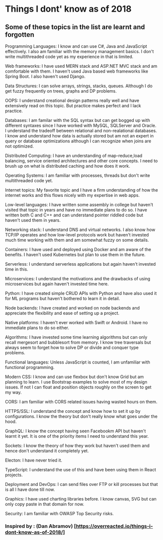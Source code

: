 # Things I dont' know as of 2018

## Some of these topics in the list are learnt and forgotten

Programming Languages: I know and can use C#, Java and JavaScript effectively. I also am familiar with the memory management basics. I don't write multithreaded code yet as my experience in that is limited.

Web frameworks: I have used MERN stack and ASP.NET MVC stack and am comfortable with them. I haven't used Java based web frameworks like Spring Boot. I also haven't used Django.

Data Structures: I can solve arrays, strings, stacks, queues. Although I do get fuzzy frequently on trees, graphs and DP problems.

OOPS: I understand creational design patterns really well and have extensively read on this topic. But practice makes perfect and I lack practice.

Databases: I am familar with the SQL syntax but can get bogged up with different syntaxes since I have worked with MySQL, SQLServer and Oracle. I understand the tradeoff between relational and non-realational databases. I know and understand how data is actually stored but am not an expert in query or database optimizations although I can recognize when joins are not optimized.

Distributed Computing: I have an understanding of map-reduce,load balancing, service oriented architectures and other core concepts. I need to brush up on what is distributed caching and how does it work.

Operating Systems: I am familiar with processes, threads but don't write multithreaded code yet.

Internet topics: My favorite topic and I have a firm understanding of how the internet works and this flows nicely with my expertise in web apps.

Low-level languages: I have written some assembly in college but haven't visited that topic in years and have no immediate plans to do so. I have written both C and C++ and can understand pointer riddled code but haven't used them in years.

Networking stack: I understand DNS and virtual networks. I also know how TCP/IP operates and how low-level protocols work but haven't invested much time working with them and am somewhat fuzzy on some details.

Containers: I have used and deployed using Docker and am aware of the benefits. I haven't used Kubernetes but plan to use them in the future.

Serverless: I understand serverless applications but again haven't invested time in this.

Microservices: I understand the motivations and the drawbacks of using microservices but again haven't invested time here.

Python: I have created simple CRUD APIs with Python and have also used it for ML programs but haven't bothered to learn it in detail.

Node backends: I have created and worked on node backends and appreciate the flexibility and ease of setting up a project.

Native platforms: I haven't ever worked with Swift or Android. I have no immediate plans to do so either.

Algorithms: I have invested some time learning algorithms but can only recall mergesort and bubblesort from memory. I know tree traversals but always seem to forget how to solve DP or divide and conquer type problems.

Functional languages: Unless JavaScript is counted, I am unfamiliar with functional programming.

Modern CSS: I know and can use flexbox but don't know Grid but am planning to learn. I use Bootstrap examples to solve most of my design issues. If not I can float and position objects roughly on the screen to get my way.

CORS: I am familiar with CORS related issues having wasted hours on them.

HTTPS/SSL: I understand the concept and know how to set it up by configurations. I know the theory but don't really know what goes under the hood.

GraphQL: I know the concept having seen Facebookm API but haven't learnt it yet. It is one of the priority items I need to understand this year.

Sockets: I know the theory of how they work but haven't used them and hence don't understand it completely yet.

Electon: I have never tried it.

TypeScript: I understand the use of this and have been using them in React projects.

Deployment and DevOps: I can send files over FTP or kill processes but that is all I have done till now.

Graphics: I have used charting libraries before. I know canvas, SVG but can only copy paste in that domain for now.

Security: I am familiar with OWASP Top Security risks.

### Inspired by : (Dan Abramov) [https://overreacted.io/things-i-dont-know-as-of-2018/]